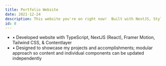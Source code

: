 ```yaml
---
title: Portfolio Website
date: 2021-12-24
description: This website you're on right now!  Built with NextJS, Styled with Tailwind CSS, and Animated with Framer Motion
id: 8
---
```

- • Developed website with TypeScript, NextJS (React), Framer Motion, Tailwind CSS, & Contentlayer
- • Designed to showcase my projects and accomplishments; modular approach so content and individual components can be updated independently